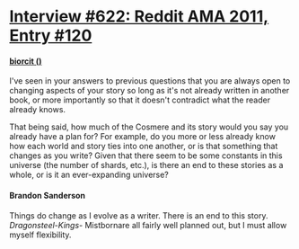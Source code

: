 # [Interview #622: Reddit AMA 2011, Entry #120](https://www.theoryland.com/intvmain.php?i=622#120)

#### [biorcit ()](http://www.reddit.com/r/Fantasy/comments/k0fp8/iama_professional_fantasy_novelist_named_brandon/c2gkdd5)

I've seen in your answers to previous questions that you are always open to changing aspects of your story so long as it's not already written in another book, or more importantly so that it doesn't contradict what the reader already knows.

That being said, how much of the Cosmere and its story would you say you already have a plan for? For example, do you more or less already know how each world and story ties into one another, or is that something that changes as you write? Given that there seem to be some constants in this universe (the number of shards, etc.), is there an end to these stories as a whole, or is it an ever-expanding universe?

#### Brandon Sanderson

Things do change as I evolve as a writer. There is an end to this story.
*Dragonsteel-Kings-*
Mistbornare all fairly well planned out, but I must allow myself flexibility.

